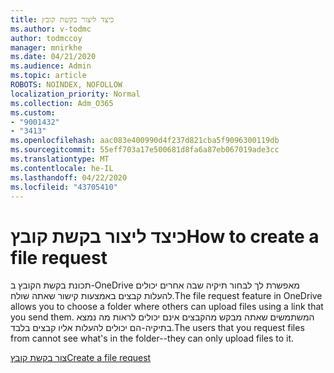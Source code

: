 ```yaml
---
title: כיצד ליצור בקשת קובץ
ms.author: v-todmc
author: todmccoy
manager: mnirkhe
ms.date: 04/21/2020
ms.audience: Admin
ms.topic: article
ROBOTS: NOINDEX, NOFOLLOW
localization_priority: Normal
ms.collection: Adm_O365
ms.custom:
- "9001432"
- "3413"
ms.openlocfilehash: aac083e400990d4f237d821cba5f9096300119db
ms.sourcegitcommit: 55eff703a17e500681d8fa6a87eb067019ade3cc
ms.translationtype: MT
ms.contentlocale: he-IL
ms.lasthandoff: 04/22/2020
ms.locfileid: "43705410"
---
```

# <a name="how-to-create-a-file-request"></a><span data-ttu-id="5090c-102">כיצד ליצור בקשת קובץ</span><span class="sxs-lookup"><span data-stu-id="5090c-102">How to create a file request</span></span>

<span data-ttu-id="5090c-103">תכונת בקשת הקובץ ב-OneDrive מאפשרת לך לבחור תיקיה שבה אחרים יכולים להעלות קבצים באמצעות קישור שאתה שולח.</span><span class="sxs-lookup"><span data-stu-id="5090c-103">The file request feature in OneDrive allows you to choose a folder where others can upload files using a link that you send them.</span></span> <span data-ttu-id="5090c-104">המשתמשים שאתה מבקש מהקבצים אינם יכולים לראות מה נמצא בתיקיה-הם יכולים להעלות אליו קבצים בלבד.</span><span class="sxs-lookup"><span data-stu-id="5090c-104">The users that you request files from cannot see what's in the folder--they can only upload files to it.</span></span>

[<span data-ttu-id="5090c-105">צור בקשת קובץ</span><span class="sxs-lookup"><span data-stu-id="5090c-105">Create a file request</span></span>](https://support.office.com/article/create-a-file-request-f54aa7f8-2589-4421-b351-d415fc3b83af)